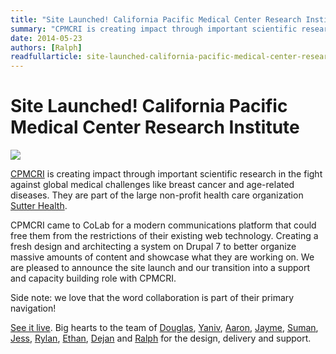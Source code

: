 ```yaml
---
title: "Site Launched! California Pacific Medical Center Research Institute"
summary: "CPMCRI is creating impact through important scientific research in the fight against global medical challenges like breast cancer and age-related diseases. They are part of the large non-profit health care organization Sutter Health."
date: 2014-05-23
authors: [Ralph]
readfullarticle: site-launched-california-pacific-medical-center-research-institute
---
```


# Site Launched! California Pacific Medical Center Research Institute

<a href="http://www.cpmcri-currents.org/"><img src="/assets/img/blog/2014-05-23.jpg" class="center-element"></a>

<a href="http://www.cpmcri-currents.org/">CPMCRI</a> is creating impact through important scientific research in the fight against global medical challenges like breast cancer and age-related diseases. They are part of the large non-profit health care organization [Sutter Health](http://www.cpmc.org/).

CPMCRI came to CoLab for a modern communications platform that could free them from the restrictions of their existing web technology. Creating a fresh design and architecting a system on Drupal 7 to better organize massive amounts of content and showcase what they are working on. We are pleased to announce the site launch and our transition into a support and capacity building role with CPMCRI.

Side note: we love that the word collaboration is part of their primary navigation!

[See it live](http://www.cpmcri-currents.org/). Big hearts to the team of [Douglas](http://colab.coop/team), [Yaniv](http://colab.coop/team), [Aaron](http://colab.coop/team), [Jayme](http://colab.coop/team), [Suman](http://colab.coop/team), [Jess](http://colab.coop/team), [Rylan](http://colab.coop/team), [Ethan](http://colab.coop/team), [Dejan](http://colab.coop/team) and [Ralph](http://colab.coop/team) for the design, delivery and support.
